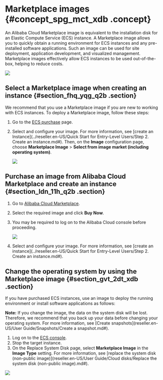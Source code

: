 # Marketplace images {#concept_spg_mct_xdb .concept}

An Alibaba Cloud Marketplace image is equivalent to the installation disk for an Elastic Compute Service \(ECS\) instance. A Marketplace image allows you to quickly obtain a running environment for ECS instances and any pre-installed software applications. Such an image can be used for site deployment, application development, and visualized management. Marketplace images effectively allow ECS instances to be used out-of-the-box, helping to reduce costs.

![](http://static-aliyun-doc.oss-cn-hangzhou.aliyuncs.com/assets/img/9711/15433106494649_en-US.png)

## Select a Marketplace image when creating an instance {#section_fhq_yqg_q2b .section}

We recommend that you use a Marketplace image if you are new to working with ECS instances. To deploy a Marketplace image, follow these steps:

1.  Go to the [ECS purchase](https://ecs-buy.aliyun.com/?spm=a2c4g.11186623.2.1.05b1ZM#/prepay) page.
2.  Select and configure your image. For more information, see [create an Instance](../reseller.en-US/Quick Start for Entry-Level Users/Step 2. Create an instance.md#). Then, on the **Image** configuration page, choose **Marketplace Image** \> **Select from image market \(including operating system\)**.

    ![](http://static-aliyun-doc.oss-cn-hangzhou.aliyuncs.com/assets/img/9711/15433106504652_en-US.png)


## Purchase an image from Alibaba Cloud Marketplace and create an instance {#section_ldn_11h_q2b .section}

1.  Go to [Alibaba Cloud Marketplace](https://partners-intl.aliyun.com/marketplace/vodafone/).
2.  Select the required image and click **Buy Now**.
3.  You may be required to log on to the Alibaba Cloud console before proceeding.

    ![](http://static-aliyun-doc.oss-cn-hangzhou.aliyuncs.com/assets/img/9711/15433106504653_en-US.png)

4.  Select and configure your image. For more information, see [create an instance](../reseller.en-US/Quick Start for Entry-Level Users/Step 2. Create an instance.md#).

## Change the operating system by using the Marketplace image {#section_gvt_2dt_xdb .section}

If you have purchased ECS instances, use an image to deploy the running environment or install software applications as follows:

**Note:** If you change the image, the data on the system disk will be lost. Therefore, we recommend that you back up your data before changing your operating system. For more information, see [Create snapshots](reseller.en-US/User Guide/Snapshots/Create a snapshot.md#).

1.  Log on to the [ECS console](https://partners-intl.console.aliyun.com/#/ecs).
2.  Stop the target instance.
3.  On the Replace System Disk page, select **Marketplace Image** in the **Image Type** setting. For more information, see [replace the system disk \(non-public image\)](reseller.en-US/User Guide/Cloud disks/Replace the system disk (non-public image).md#).

![](http://static-aliyun-doc.oss-cn-hangzhou.aliyuncs.com/assets/img/9711/15433106504654_en-US.png)

